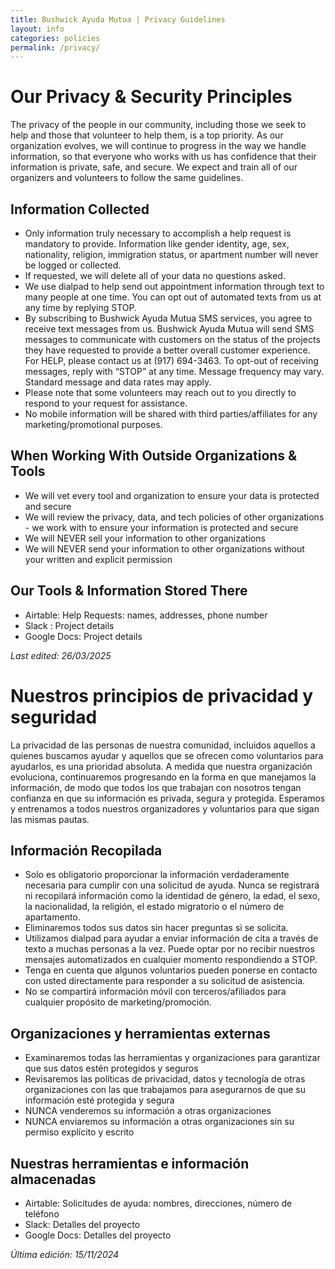 ```yaml
---
title: Bushwick Ayuda Mutua | Privacy Guidelines
layout: info
categories: policies
permalink: /privacy/
---
```


<div class="eng lang-text active" markdown="1">

# Our Privacy & Security Principles 

The privacy of the people in our community, including those we seek to help and those that volunteer to help them, is a top priority. As our organization evolves, we will continue to progress in the way we handle information, so that everyone who works with us has confidence that their information is private, safe, and secure. We expect and train all of our organizers and volunteers to follow the same guidelines.

## Information Collected

- Only information truly necessary to accomplish a help request is mandatory to provide. Information like gender identity, age, sex, nationality, religion, immigration status, or apartment number will never be logged or collected.
- If requested, we will delete all of your data no questions asked.
- We use dialpad to help send out appointment information through text to many people at one time. You can opt out of automated texts from us at any time by replying STOP. 
- By subscribing to Bushwick Ayuda Mutua SMS services, you agree to receive text messages from us. Bushwick Ayuda Mutua will send SMS messages to communicate with customers on the status of the projects they have requested to provide a better overall customer experience. For HELP, please contact us at (917) 694-3463. To opt-out of receiving messages, reply with “STOP” at any time. Message frequency may vary. Standard message and data rates may apply.
- Please note that some volunteers may reach out to you directly to respond to your request for assistance.
- No mobile information will be shared with third parties/affiliates for any marketing/promotional purposes.

## When Working With Outside Organizations & Tools
- We will vet every tool and organization to ensure your data is protected and secure 
- We will review the privacy, data, and tech policies of other organizations - we work with to ensure your information is protected and secure
- We will NEVER sell your information to other organizations
- We will NEVER send your information to other organizations without your written and explicit permission 

## Our Tools & Information Stored There
- Airtable: Help Requests: names, addresses, phone number
- Slack : Project details
- Google Docs: Project details 

_Last edited: 26/03/2025_

</div>

<div class="span lang-text" markdown="1">

# Nuestros principios de privacidad y seguridad

La privacidad de las personas de nuestra comunidad, incluidos aquellos a quienes buscamos ayudar y aquellos que se ofrecen como voluntarios para ayudarlos, es una prioridad absoluta. A medida que nuestra organización evoluciona, continuaremos progresando en la forma en que manejamos la información, de modo que todos los que trabajan con nosotros tengan confianza en que su información es privada, segura y protegida. Esperamos y entrenamos a todos nuestros organizadores y voluntarios para que sigan las mismas pautas.

## Información Recopilada
- Solo es obligatorio proporcionar la información verdaderamente necesaria para cumplir con una solicitud de ayuda. Nunca se registrará ni recopilará información como la identidad de género, la edad, el sexo, la nacionalidad, la religión, el estado migratorio o el número de apartamento.
- Eliminaremos todos sus datos sin hacer preguntas si se solicita.
- Utilizamos dialpad para ayudar a enviar información de cita a través de texto a muchas personas a la vez. Puede optar por no recibir nuestros mensajes automatizados en cualquier momento respondiendo a STOP.
- Tenga en cuenta que algunos voluntarios pueden ponerse en contacto con usted directamente para responder a su solicitud de asistencia.
- No se compartirá información móvil con terceros/afiliados para cualquier propósito de marketing/promoción.

## Organizaciones y herramientas externas
- Examinaremos todas las herramientas y organizaciones para garantizar que sus datos estén protegidos y seguros
- Revisaremos las políticas de privacidad, datos y tecnología de otras organizaciones con las que trabajamos para asegurarnos de que su información esté protegida y segura
- NUNCA venderemos su información a otras organizaciones
- NUNCA enviaremos su información a otras organizaciones sin su permiso explícito y  escrito

## Nuestras herramientas e información almacenadas
- Airtable: Solicitudes de ayuda: nombres, direcciones, número de teléfono
- Slack: Detalles del proyecto
- Google Docs: Detalles del proyecto

_Última edición: 15/11/2024_

</div>

